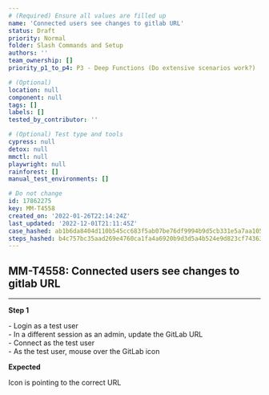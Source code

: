 ```yaml
---
# (Required) Ensure all values are filled up
name: 'Connected users see changes to gitlab URL'
status: Draft
priority: Normal
folder: Slash Commands and Setup
authors: ''
team_ownership: []
priority_p1_to_p4: P3 - Deep Functions (Do extensive scenarios work?)

# (Optional)
location: null
component: null
tags: []
labels: []
tested_by_contributor: ''

# (Optional) Test type and tools
cypress: null
detox: null
mmctl: null
playwright: null
rainforest: []
manual_test_environments: []

# Do not change
id: 17862275
key: MM-T4558
created_on: '2022-01-26T22:14:24Z'
last_updated: '2022-12-01T21:11:45Z'
case_hashed: ab1b6da8404d110b545cc683f5ab07be76df9994b9d5cb331e5a7aa105177e58f6c534c6bc0e037ce89086affb10c98d
steps_hashed: b4c757bc35aad269e4760ca1fa4a6920b9d3d5a4b524e9d823cf743639c1e280fb66f8e908caa85131779bada8246057
---
```


<!-- (Auto-generated) Based on frontmatter's "key" and "name" -->

## MM-T4558: Connected users see changes to gitlab URL

---

**Step 1**

\- Login as a test user\
\- In a different session as an admin, update the GitLab URL\
\- Connect as the test user\
\- As the test user, mouse over the GitLab icon

**Expected**

Icon is pointing to the correct URL
